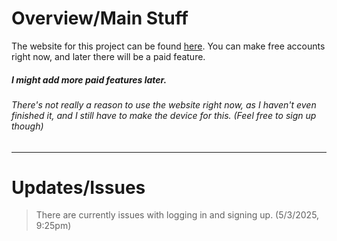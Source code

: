 # Overview/Main Stuff
The website for this project can be found [here](https://ai-audio-hub.web.app/ "AI Audio Hub Signup/Log in Page").
You can make free accounts right now, and later there will be a paid feature.
##### *I might add more paid features later.*

###### *There's not really a reason to use the website right now, as I haven't even finished it, and I still have to make the device for this. (Feel free to sign up though)*

------------------------------

# Updates/Issues
> There are currently issues with logging in and signing up.
>   (5/3/2025, 9:25pm)
